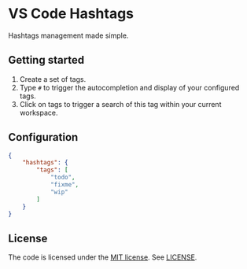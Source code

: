 # VS Code Hashtags
Hashtags management made simple.

## Getting started
1. Create a set of tags.
2. Type `#` to trigger the autocompletion and display of your configured tags.
3. Click on tags to trigger a search of this tag within your current workspace.

## Configuration
```json
{
	"hashtags": {
		"tags": [
			"todo",
			"fixme",
			"wip"
		]
	}
}
```

## License
The code is licensed under the [MIT license](http://choosealicense.com/licenses/mit/). See [LICENSE](LICENSE).
